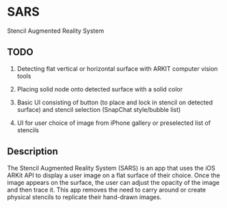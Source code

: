 # SARS
Stencil Augmented Reality System

## TODO

1. Detecting flat vertical or horizontal surface with ARKIT computer vision tools

2. Placing solid node onto detected surface with a solid color

3. Basic UI consisting of button (to place and lock in stencil on detected surface) and stencil selection (SnapChat style/bubble list)

4. UI for user choice of image from iPhone gallery or preselected list of stencils

## Description

The Stencil Augmented Reality System (SARS) is an app that uses the iOS ARKit API to display a user image on a flat surface of their choice. Once the image appears on the surface, the user can adjust the opacity of the image and then trace it. This app removes the need to carry around or create physical stencils to replicate their hand-drawn images.
